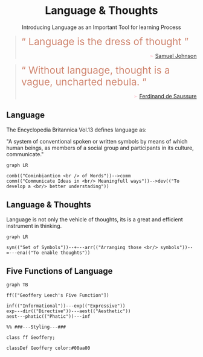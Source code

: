  <h1 align="center">Language &amp; Thoughts</h1>
<p align="center">Introducing Language  as an Important Tool for learning Process</p>


> <span style="color:#d08670; font-size:26px">&#8220; Language is the dress of thought &#8221;</span>
> <p align="right" style="color:pink;"> &#10147; <a href="https://digital-gardenx.netlify.app/connoisseurs/writer/samuel_johnson">Samuel Johnson</a></p>


> <span style="color:#d08670; font-size:26px">&#8220; Without language, thought is a vague, uncharted nebula. &#8221;</span>
> <p align="right" style="color:pink;"> &#10147; <a href="https://digital-gardenx.netlify.app/connoisseurs/Linguistics/Ferdinand_de_Saussure">Ferdinand de Saussure</a></p>


## Language

The Encyclopedia Britannica Vol.13 defines language as:

"A system of conventional spoken or written symbols by means of which human beings, as members of a social group and participants in its culture, communicate."

```mermaid
graph LR

comb(("Cominbiantion <br /> of Words"))-->comm
comm(("Communicate Ideas in <br/> Meaningfull ways"))-->dev(("To develop a <br/> better understading"))
```

## Language & Thoughts

Language is not only the vehicle of thoughts, its is a great and efficient instrument in thinking.


```mermaid
graph LR

sym(("Set of Symbols"))--+---arr(("Arranging those <br/> symbols"))--=---ena(("To enable thoughts"))
```


## Five Functions of Language

```mermaid
graph TB

ff(["Geoffery Leech's Five Function"])

inf(("Informational"))---exp(("Expressive"))
exp---dir(("Directive"))---aest(("Aesthetic"))
aest---phatic(("Phatic"))---inf

%% ###---Styling---###

class ff Geoffery;

classDef Geoffery color:#00aa00

```